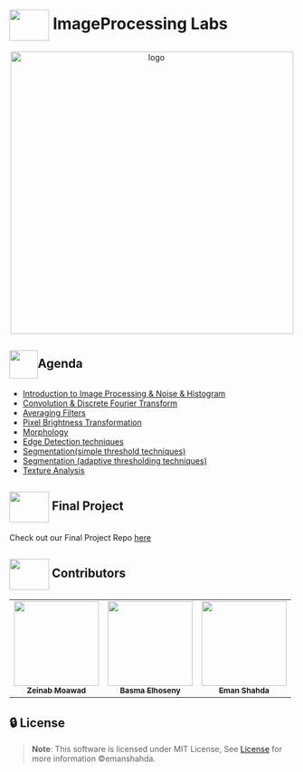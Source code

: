 # <img  align="center" width= 70px height =55px src="https://i.pinimg.com/originals/47/b6/c4/47b6c47f518abdb5c58f4aa1c7eefcc8.gif"> ImageProcessing Labs
<div align="center">
<img align="center"  width="500px" src="https://static.photocdn.pt/images/articles/2018/12/05/articles/2017_8/beginner_photography_mistakes-1.webp" alt="logo">
</div>


## <img align= center width=50px height=50px src="https://images.squarespace-cdn.com/content/v1/59a09811cd0f681bc9d6e848/1518789286607-KNELMLP4NOIFC8LN1TXC/Book.gif?format=1000w">Agenda
- <a href="https://github.com/emanshahda/ImageProcessingLab/blob/main/Lab1%20Intro/Lab_1_std.ipynb">Introduction to Image Processing & Noise & Histogram</a>
- <a href="https://github.com/emanshahda/ImageProcessingLab/blob/main/Lab2%20Convolution%20%26%20DFT/lab2-std.ipynb">Convolution & Discrete Fourier Transform</a>
- <a href="https://github.com/emanshahda/ImageProcessingLab/blob/main/Lab3%20smoothing/Lab_Smoothing_STD%20(1).ipynb">Averaging Filters</a>
- <a href="https://github.com/emanshahda/ImageProcessingLab/blob/main/Lab4%20Contrast/Lab4_STD.ipynb">Pixel Brightness Transformation</a>
- <a href="https://github.com/emanshahda/ImageProcessingLab/blob/main/Lab5%20Morphology/lab-Morphology-STD.ipynb">Morphology</a>
- <a href="https://github.com/emanshahda/ImageProcessingLab/blob/main/Lab6%20Edge%20Detection/Lab_Edge_Detection_STD%20(2).ipynb">Edge Detection techniques</a>
- <a href="#">Segmentation(simple threshold techniques)</a>
- <a href="#">Segmentation (adaptive thresholding techniques)</a>
- <a href="#">Texture Analysis</a>


## <img  align="center" width= 70px height =55px src="https://mir-s3-cdn-cf.behance.net/project_modules/disp/52692337524559.57437927cb84d.gif"> Final Project
Check out our Final Project Repo <a href="https://github.com/BasmaElhoseny01/Grades-Auto-Filler">here</a>

## <img  align="center" width= 70px height =55px src="https://media0.giphy.com/media/Xy702eMOiGGPzk4Zkd/giphy.gif?cid=ecf05e475vmf48k83bvzye3w2m2xl03iyem3tkuw2krpkb7k&rid=giphy.gif&ct=s"> Contributors

<table>
  <tr>
     <td align="center"><a href="https://github.com/zeinabmoawad"><img src="https://avatars.githubusercontent.com/u/92188433?v=4" width="150px;" alt=""/><br /><sub><b>Zeinab Moawad</b></sub></a><br /></td>
      <td align="center"><a href="https://github.com/BasmaElhoseny01"><img src="https://avatars.githubusercontent.com/u/72309546?v=4" width="150px;" alt=""/><br /><sub><b>Basma Elhoseny</b></sub></a><br /></td>
     <td align="center"><a href="https://github.com/emanshahda"><img src="https://avatars.githubusercontent.com/u/89708797?v=4" width="150px;" alt=""/><br /><sub><b>Eman Shahda</b></sub></a><br /></td>
  </tr>
</table>

## 🔒 License <a id ="license"></a>

> **Note**: This software is licensed under MIT License, See [License](https://github.com/emanshahda/ImageProcessingLab/blob/main/license) for more information ©emanshahda.

